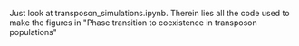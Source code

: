 Just look at transposon_simulations.ipynb. Therein lies all the code used to make the figures in "Phase transition to coexistence in transposon populations"
